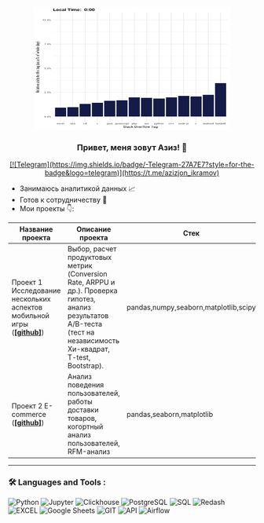 <p align="center">
  <img width="400" height="250" src="https://github.com/jonikramov/jonikramov/blob/main/9dsD.gif"  alt="animated" />
</p>

### <p align="center">Привет, меня зовут Азиз! 👋</p>

<div align="center">
  <a href=""  target="_blank">[![Telegram](https://img.shields.io/badge/-Telegram-27A7E7?style=for-the-badge&logo=telegram)](https://t.me/azizjon_ikramov)</a>
</div>

* Занимаюсь аналитикой данных 📈
* Готов к сотрудничеству 🤝
* Мои проекты 👇: 

|Название проекта| Описание проекта| Стек|
|----------------|-----------------|-----|
|Проект 1  Исследование нескольких аспектов мобильной игры  (__[<a href="https://github.com/jonikramov/jonikramov-Plants-Gardens" target="_blank">github</a>]__)|Выбор, расчет продуктовых метрик (Conversion Rate, ARPPU и др.). Проверка гипотез, анализ результатов А/B-теста (тест на независимость Хи-квадрат, T-test, Bootstrap).|pandas,numpy,seaborn,matplotlib,scipy|
|Проект 2 E-commerce  (__[<a href="https://github.com/jonikramov/ecommerce" target="_blank">github</a>]__)|Анализ поведения пользователей, работы доставки товаров, когортный анализ пользователей, RFM-анализ|pandas,seaborn,matplotlib|

<hr>

### 🛠️ Languages and Tools :  

![Python](https://img.shields.io/badge/-Python-FFF?style=for-the-badge&logo=python)
![Jupyter](https://img.shields.io/badge/-Jupyter_Notebook-FFF?style=for-the-badge&logo=Jupyter)
![Clickhouse](https://img.shields.io/badge/-Clickhouse-FFF?style=for-the-badge&logo=Clickhouse)
![PostgreSQL](https://img.shields.io/badge/-PostgreSQL-FFF?style=for-the-badge&logo=PostgreSQL)
![SQL](https://img.shields.io/badge/-SQL-00A4EF?style=for-the-badge&logo=SQL)
![Redash](https://img.shields.io/badge/-Redash-E44D26?style=for-the-badge&logo=Redash)
![EXCEL](https://img.shields.io/badge/-EXCEL-FF?style=for-the-badge&logo=EXCEL)
![Google Sheets](https://img.shields.io/badge/-Google_Sheets-FFF?style=for-the-badge&logo=GoogleSheets)
![GIT](https://img.shields.io/badge/-GIT-FFF?style=for-the-badge&logo=GIT)
![API](https://img.shields.io/badge/-API-FF6600?style=for-the-badge&logo=API)
![Airflow](https://img.shields.io/badge/-Airflow-77DDE7?style=for-the-badge&logo=AIRFLOW)
